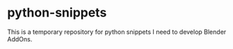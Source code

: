 # python-snippets

This is a temporary repository for python snippets I need to develop Blender AddOns.

